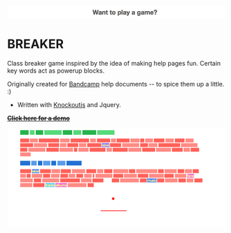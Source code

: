 [![screenie](screenshots/bss3.png?raw=true)](http://resume.nathanwillson.com/breaker/help.html)

<h1>BREAKER</h1>

<p>
  Class breaker game inspired by the idea of making help pages fun. Certain key words act as powerup blocks. 
</p>

<p>
  Originally created for <a href="https://bandcamp.com">Bandcamp</a> help documents -- to spice them up a little. :)
</p>

<ul>
  <li>Written with <a href="http://knockoutjs.com/">Knockoutjs</a> and Jquery.</li>
</ul>

~~**[Click here for a demo](http://resume.nathanwillson.com/breaker/help.html)**~~

![screenie_2](screenshots/bss2.png?raw=true)

